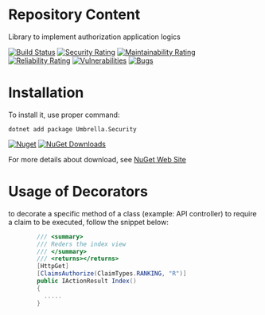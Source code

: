 # Repository Content
Library to implement authorization application logics

[![Build Status](https://garaproject.visualstudio.com/UmbrellaFramework/_apis/build/status/Umbrella.Security?branchName=main)](https://garaproject.visualstudio.com/UmbrellaFramework/_build/latest?definitionId=78&branchName=main)
[![Security Rating](https://sonarcloud.io/api/project_badges/measure?project=Umbrella.Security&metric=security_rating)](https://sonarcloud.io/summary/new_code?id=Umbrella.Security)
[![Maintainability Rating](https://sonarcloud.io/api/project_badges/measure?project=Umbrella.Security&metric=sqale_rating)](https://sonarcloud.io/summary/new_code?id=Umbrella.Security)
[![Reliability Rating](https://sonarcloud.io/api/project_badges/measure?project=Umbrella.Security&metric=reliability_rating)](https://sonarcloud.io/summary/new_code?id=Umbrella.Security)
[![Vulnerabilities](https://sonarcloud.io/api/project_badges/measure?project=Umbrella.Security&metric=vulnerabilities)](https://sonarcloud.io/summary/new_code?id=Umbrella.Security)
[![Bugs](https://sonarcloud.io/api/project_badges/measure?project=Umbrella.Security&metric=bugs)](https://sonarcloud.io/summary/new_code?id=Umbrella.Security)

# Installation
To install it, use proper command:
```
dotnet add package Umbrella.Security 
```

[![Nuget](https://img.shields.io/nuget/v/Umbrella.Security.svg?style=plastic)](https://www.nuget.org/packages/Umbrella.Security/)
[![NuGet Downloads](https://img.shields.io/nuget/dt/Umbrella.Security.svg)](https://www.nuget.org/packages/Umbrella.Security/)

For more details about download, see [NuGet Web Site](https://www.nuget.org/packages/Umbrella.Security/)

# Usage of Decorators
to decorate a specific method of a class (example: API controller) to require a claim to be executed, follow the snippet below:

```c#
        /// <summary>
        /// Reders the index view
        /// </summary>
        /// <returns></returns>
        [HttpGet]
        [ClaimsAuthorize(ClaimTypes.RANKING, "R")]
        public IActionResult Index()
        {
          .....
        }
```
